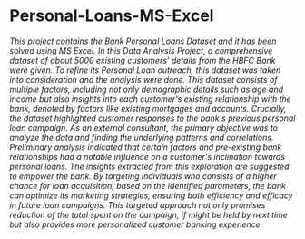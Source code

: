 # Personal-Loans-MS-Excel
_This project contains the Bank Personal Loans Dataset and it has been solved using MS Excel.
In this Data Analysis Project, a comprehensive dataset of about 5000 existing customers’ details from the HBFC Bank were given. 
To refine its Personal Loan outreach, this dataset was taken into consideration and the analysis were done.
This dataset consists of multiple factors, including not only demographic details such as age and income but also insights into each customer's existing relationship with the bank, denoted by factors like existing mortgages and accounts.
Crucially, the dataset highlighted customer responses to the bank's previous personal loan campaign.
As an external consultant, the primary objective was to analyze the data and finding the underlying patterns and correlations.
Preliminary analysis indicated that certain factors and pre-existing bank relationships had a notable influence on a customer's inclination towards personal loans.
The insights extracted from this exploration are suggested to empower the bank.
By targeting individuals who consists of a higher chance for loan acquisition, based on the identified parameters, the bank can optimize its marketing strategies, ensuring both efficiency and efficacy in future loan campaigns.
This targeted approach not only promises reduction of the total spent on the campaign, if might be held by next time but also provides more personalized customer banking experience._
